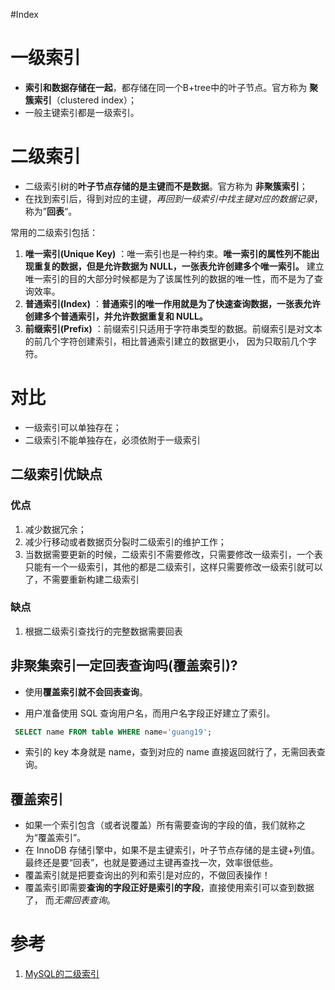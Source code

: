 #Index 

# 一级索引 
- **索引和数据存储在一起**，都存储在同一个B+tree中的叶子节点。官方称为 **聚簇索引**（clustered index）；
- 一般主键索引都是一级索引。

# 二级索引 
- 二级索引树的**叶子节点存储的是主键而不是数据**。官方称为 **非聚簇索引**；
- 在找到索引后，得到对应的主键，*再回到一级索引中找主键对应的数据记录*，称为”**回表**“。


常用的二级索引包括：
1.  **唯一索引(Unique Key)** ：唯一索引也是一种约束。**唯一索引的属性列不能出现重复的数据，但是允许数据为 NULL，一张表允许创建多个唯一索引。** 建立唯一索引的目的大部分时候都是为了该属性列的数据的唯一性，而不是为了查询效率。
2.  **普通索引(Index)** ：**普通索引的唯一作用就是为了快速查询数据，一张表允许创建多个普通索引，并允许数据重复和 NULL。**
3.  **前缀索引(Prefix)** ：前缀索引只适用于字符串类型的数据。前缀索引是对文本的前几个字符创建索引，相比普通索引建立的数据更小， 因为只取前几个字符。

# 对比
- 一级索引可以单独存在；
- 二级索引不能单独存在，必须依附于一级索引

## 二级索引优缺点

### 优点
1. 减少数据冗余；  
2. 减少行移动或者数据页分裂时二级索引的维护工作；
3. 当数据需要更新的时候，二级索引不需要修改，只需要修改一级索引，一个表只能有一个一级索引，其他的都是二级索引，这样只需要修改一级索引就可以了，不需要重新构建二级索引  
### 缺点
1. 根据二级索引查找行的完整数据需要回表

## 非聚集索引一定回表查询吗(覆盖索引)?
- 使用**覆盖索引就不会回表查询**。

- 用户准备使用 SQL 查询用户名，而用户名字段正好建立了索引。
```sql
 SELECT name FROM table WHERE name='guang19';
```
 - 索引的 key 本身就是 name，查到对应的 name 直接返回就行了，无需回表查询。

## 覆盖索引
- 如果一个索引包含（或者说覆盖）所有需要查询的字段的值，我们就称之为“覆盖索引”。
- 在 InnoDB 存储引擎中，如果不是主键索引，叶子节点存储的是主键+列值。最终还是要“回表”，也就是要通过主键再查找一次，效率很低些。
- 覆盖索引就是把要查询出的列和索引是对应的，不做回表操作！
- 覆盖索引即需要**查询的字段正好是索引的字段**，直接使用索引可以查到数据了， 而*无需回表查询*。

# 参考
1. [MySQL的二级索引](https://www.cnblogs.com/luler/p/15496511.html)